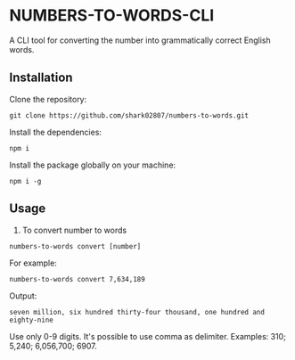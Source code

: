 # NUMBERS-TO-WORDS-CLI

A CLI tool for converting the number into grammatically correct English words.

## Installation

Clone the repository:

```
git clone https://github.com/shark02807/numbers-to-words.git
```

Install the dependencies:

```
npm i
```

Install the package globally on your machine:

```
npm i -g
```

## Usage

1. To convert number to words

```
numbers-to-words convert [number]
```

For example:

```
numbers-to-words convert 7,634,189
```

Output:

```
seven million, six hundred thirty-four thousand, one hundred and eighty-nine
```

Use only 0-9 digits. It\'s possible to use comma as delimiter. Examples: 310; 5,240; 6,056,700; 6907.
